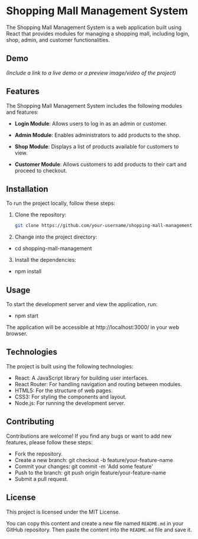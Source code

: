 # Shopping Mall Management System

The Shopping Mall Management System is a web application built using React that provides modules for managing a shopping mall, including login, shop, admin, and customer functionalities.

## Demo

_(Include a link to a live demo or a preview image/video of the project)_

## Features

The Shopping Mall Management System includes the following modules and features:

- **Login Module**: Allows users to log in as an admin or customer.

- **Admin Module**: Enables administrators to add products to the shop.

- **Shop Module**: Displays a list of products available for customers to view.

- **Customer Module**: Allows customers to add products to their cart and proceed to checkout.

## Installation

To run the project locally, follow these steps:

1. Clone the repository:
   ```bash
   git clone https://github.com/your-username/shopping-mall-management.git

2. Change into the project directory:
- cd shopping-mall-management

3. Install the dependencies:
- npm install


## Usage
To start the development server and view the application, run:
- npm start

The application will be accessible at http://localhost:3000/ in your web browser.

## Technologies
The project is built using the following technologies:

- React: A JavaScript library for building user interfaces.
- React Router: For handling navigation and routing between modules.
- HTML5: For the structure of web pages.
- CSS3: For styling the components and layout.
- Node.js: For running the development server.

## Contributing
Contributions are welcome! If you find any bugs or want to add new features, please follow these steps:

- Fork the repository.
- Create a new branch: git checkout -b feature/your-feature-name
- Commit your changes: git commit -m 'Add some feature'
- Push to the branch: git push origin feature/your-feature-name
- Submit a pull request.

## License
This project is licensed under the MIT License.


You can copy this content and create a new file named `README.md` in your GitHub repository. Then paste the content into the `README.md` file and save it.
